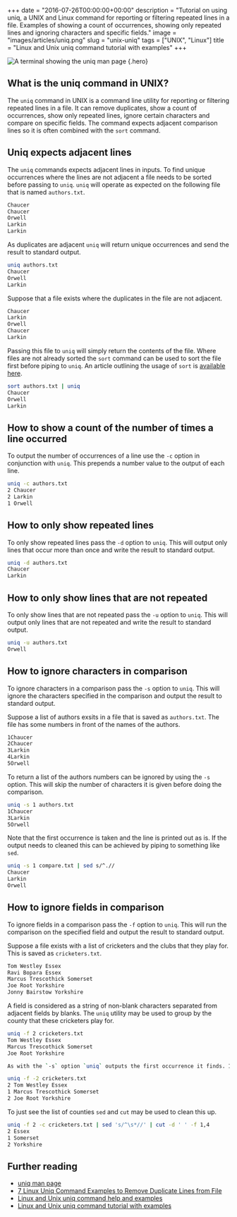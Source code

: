 +++
date = "2016-07-26T00:00:00+00:00"
description = "Tutorial on using uniq, a UNIX and Linux command for reporting or filtering repeated lines in a file. Examples of showing a count of occurrences, showing only repeated lines and ignoring characters and specific fields."
image = "images/articles/uniq.png"
slug = "unix-uniq"
tags = ["UNIX", "Linux"]
title = "Linux and Unix uniq command tutorial with examples"
+++

<!-- prettier-ignore -->
![A terminal showing the uniq man page][5]
{.hero}

## What is the uniq command in UNIX?

The `uniq` command in UNIX is a command line utility for reporting or filtering
repeated lines in a file. It can remove duplicates, show a count of occurrences,
show only repeated lines, ignore certain characters and compare on specific
fields. The command expects adjacent comparison lines so it is often combined
with the `sort` command.

## Uniq expects adjacent lines

The `uniq` commands expects adjacent lines in inputs. To find unique occurrences
where the lines are not adjacent a file needs to be sorted before passing to
`uniq`. `uniq` will operate as expected on the following file that is named
`authors.txt`.

```sh
Chaucer
Chaucer
Orwell
Larkin
Larkin
```

As duplicates are adjacent `uniq` will return unique occurrences and send the
result to standard output.

```sh
uniq authors.txt
Chaucer
Orwell
Larkin
```

Suppose that a file exists where the duplicates in the file are not adjacent.

```sh
Chaucer
Larkin
Orwell
Chaucer
Larkin
```

Passing this file to `uniq` will simply return the contents of the file. Where
files are not already sorted the `sort` command can be used to sort the file
first before piping to `uniq`. An article outlining the usage of `sort` is
[available here][4].

```sh
sort authors.txt | uniq
Chaucer
Orwell
Larkin
```

## How to show a count of the number of times a line occurred

To output the number of occurrences of a line use the `-c` option in conjunction
with `uniq`. This prepends a number value to the output of each line.

```sh
uniq -c authors.txt
2 Chaucer
2 Larkin
1 Orwell
```

## How to only show repeated lines

To only show repeated lines pass the `-d` option to `uniq`. This will output
only lines that occur more than once and write the result to standard output.

```sh
uniq -d authors.txt
Chaucer
Larkin
```

## How to only show lines that are not repeated

To only show lines that are not repeated pass the `-u` option to `uniq`. This
will output only lines that are not repeated and write the result to standard
output.

```sh
uniq -u authors.txt
Orwell
```

## How to ignore characters in comparison

To ignore characters in a comparison pass the `-s` option to `uniq`. This will
ignore the characters specified in the comparison and output the result to
standard output.

Suppose a list of authors exsits in a file that is saved as `authors.txt`. The
file has some numbers in front of the names of the authors.

```sh
1Chaucer
2Chaucer
3Larkin
4Larkin
5Orwell
```

To return a list of the authors numbers can be ignored by using the `-s` option.
This will skip the number of characters it is given before doing the comparison.

```sh
uniq -s 1 authors.txt
1Chaucer
3Larkin
5Orwell
```

Note that the first occurrence is taken and the line is printed out as is. If
the output needs to cleaned this can be achieved by piping to something like
`sed`.

```sh
uniq -s 1 compare.txt | sed s/^.//
Chaucer
Larkin
Orwell
```

## How to ignore fields in comparison

To ignore fields in a comparison pass the `-f` option to `uniq`. This will run
the comparison on the specified field and output the result to standard output.

Suppose a file exists with a list of cricketers and the clubs that they play
for. This is saved as `cricketers.txt`.

```sh
Tom Westley Essex
Ravi Bopara Essex
Marcus Trescothick Somerset
Joe Root Yorkshire
Jonny Bairstow Yorkshire
```

A field is considered as a string of non-blank characters separated from
adjacent fields by blanks. The `uniq` utility may be used to group by the county
that these cricketers play for.

```sh
uniq -f 2 cricketers.txt
Tom Westley Essex
Marcus Trescothick Somerset
Joe Root Yorkshire

As with the `-s` option `uniq` outputs the first occurrence it finds. It is possible to combine with the `-c` option to output a count.
```

```sh
uniq -f -2 cricketers.txt
2 Tom Westley Essex
1 Marcus Trescothick Somerset
2 Joe Root Yorkshire
```

To just see the list of counties `sed` and `cut` may be used to clean this up.

```sh
uniq -f 2 -c cricketers.txt | sed 's/^\s*//' | cut -d ' ' -f 1,4
2 Essex
1 Somerset
2 Yorkshire
```

## Further reading

- [uniq man page][1]
- [7 Linux Uniq Command Examples to Remove Duplicate Lines from File][2]
- [Linux and Unix uniq command help and examples][3]
- [Linux and Unix uniq command tutorial with examples][4]

[1]: http://linux.die.net/man/1/uniq
[2]: http://www.thegeekstuff.com/2013/05/uniq-command-examples
[3]: http://www.computerhope.com/unix/uuniq.htm
[4]: /unix-sort/
[5]: /images/articles/uniq.png
